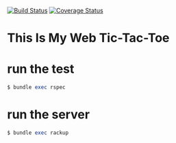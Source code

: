 [![Build Status](https://travis-ci.org/fabientownsend/ruby-web-tic-tac-toe.svg?branch=master)](https://travis-ci.org/fabientownsend/ruby-web-tic-tac-toe)
[![Coverage Status](https://coveralls.io/repos/github/fabientownsend/ruby-web-tic-tac-toe/badge.svg?branch=master)](https://coveralls.io/github/fabientownsend/ruby-web-tic-tac-toe?branch=master)

# This Is My Web Tic-Tac-Toe

# run the test
``` ruby
$ bundle exec rspec
```

# run the server
``` ruby
$ bundle exec rackup
```

